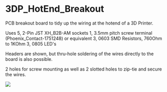 # 3DP_HotEnd_Breakout
PCB breakout board to tidy up the wiring at the hotend of a 3D Printer. 

Uses 5, 2-Pin JST XH_B2B-AM sockets
1, 3.5mm pitch screw terminal (Phoenix_Contact-1751248) or equivalent
3, 0603 SMD Resistors, 760Ohm to 1KOhm
3, 0805 LED's

Headers are shown, but thru-hole soldering of the wires directly to the board is also possible. 

2 holes for screw mounting as well as 2 slotted holes to zip-tie and secure the wires. 

![](3DP_HotEndBreakout.png)


